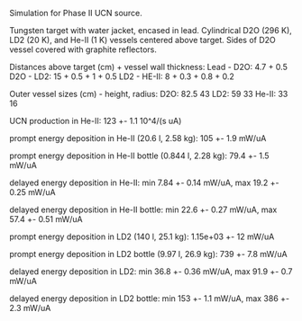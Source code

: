 Simulation for Phase II UCN source.

Tungsten target with water jacket, encased in lead.
Cylindrical D2O (296 K), LD2 (20 K), and He-II (1 K) vessels centered above target.
Sides of D2O vessel covered with graphite reflectors.

Distances above target (cm) + vessel wall thickness:
Lead - D2O: 4.7 + 0.5
D2O - LD2: 15 + 0.5 + 1 + 0.5
LD2 - HE-II: 8 + 0.3 + 0.8 + 0.2

Outer vessel sizes (cm) - height, radius:
D2O: 82.5 43
LD2: 59 33
He-II: 33 16

UCN production in He-II:
123 +- 1.1 10^4/(s uA)

prompt energy deposition in He-II (20.6 l, 2.58 kg):
105 +- 1.9 mW/uA

prompt energy deposition in He-II bottle (0.844 l, 2.28 kg):
79.4 +- 1.5 mW/uA

delayed energy deposition in He-II:
min 7.84 +- 0.14 mW/uA, max 19.2 +- 0.25 mW/uA

delayed energy deposition in He-II bottle:
min 22.6 +- 0.27 mW/uA, max 57.4 +- 0.51 mW/uA

prompt energy deposition in LD2 (140 l, 25.1 kg):
1.15e+03 +- 12 mW/uA

prompt energy deposition in LD2 bottle (9.97 l, 26.9 kg):
739 +- 7.8 mW/uA

delayed energy deposition in LD2:
min 36.8 +- 0.36 mW/uA, max 91.9 +- 0.7 mW/uA

delayed energy deposition in LD2 bottle:
min 153 +- 1.1 mW/uA, max 386 +- 2.3 mW/uA

